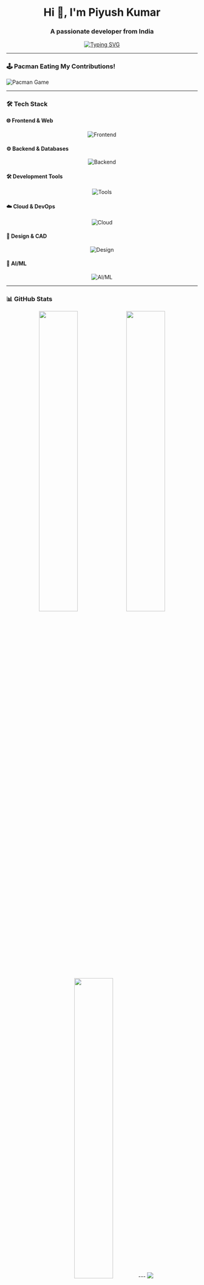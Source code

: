 <h1 align="center">Hi 👋, I'm Piyush Kumar</h1>
<h3 align="center">A passionate developer from India</h3>

<p align="center">
  <a href="https://git.io/typing-svg">
    <img src="https://readme-typing-svg.demolab.com?font=Fira+Code&pause=1000&width=435&lines=Welcome+to+my+GitHub+Profile!;Let's+code+and+create+magic+%F0%9F%94%A5" alt="Typing SVG" />
  </a>
</p>

---

### 🕹️ Pacman Eating My Contributions!
![Pacman Game](https://raw.githubusercontent.com/PiYuShKuMaR999/PiYuShKuMaR999/main/dist/github-contribution-grid-snake.svg)

---

### 🛠️ Tech Stack

#### 🌐 Frontend & Web
<div align="center">
  <img src="https://skillicons.dev/icons?i=html,css,js,ts,react,nextjs,bootstrap,redux,vite" alt="Frontend" />
</div>

#### ⚙️ Backend & Databases
<div align="center">
  <img src="https://skillicons.dev/icons?i=nodejs,python,java,cpp,mongodb" alt="Backend" />
</div>

#### 🛠️ Development Tools
<div align="center">
  <img src="https://skillicons.dev/icons?i=git,github,vscode,webstorm,postman,notion,npm,discord" alt="Tools" />
</div>

#### ☁️ Cloud & DevOps
<div align="center">
  <img src="https://skillicons.dev/icons?i=linux,ubuntu" alt="Cloud" />
</div>

#### 🎨 Design & CAD
<div align="center">
  <img src="https://skillicons.dev/icons?i=autocad" alt="Design" />
</div>

#### 🤖 AI/ML
<div align="center">
  <img src="https://skillicons.dev/icons?i=opencv,sklearn" alt="AI/ML" />
</div>

---

### 📊 GitHub Stats
<div align="center">
  <img src="https://github-readme-stats.vercel.app/api?username=PiYuShKuMaR999&show_icons=true&theme=radical" width="45%" />
  <img src="https://github-readme-streak-stats.herokuapp.com/?user=PiYuShKuMaR999&theme=radical" width="45%" />
</div>

<div align="center">
  <img src="https://github-readme-stats.vercel.app/api/top-langs/?username=PiYuShKuMaR999&layout=compact&theme=radical" width="45%" />
  ---
  <img src="https://github-profile-trophy.vercel.app/?username=PiYuShKuMaR999&theme=radical&margin-w=15" width="full" />
</div>

---

### 🌟 Featured Projects
- **[Project 1](https://github.com/PiYuShKuMaR999/project1)** - Short description
- **[Project 2](https://github.com/PiYuShKuMaR999/project2)** - Short description

---

### 🤝 Connect With Me
<p align="center">
  <a href="https://linkedin.com/in/yourprofile" target="_blank">
    <img src="https://img.shields.io/badge/LinkedIn-0077B5?style=for-the-badge&logo=linkedin&logoColor=white" alt="LinkedIn" />
  </a>
  <a href="https://twitter.com/yourhandle" target="_blank">
    <img src="https://img.shields.io/badge/Twitter-1DA1F2?style=for-the-badge&logo=twitter&logoColor=white" alt="Twitter" />
  </a>
  <a href="mailto:youremail@example.com">
    <img src="https://img.shields.io/badge/Gmail-D14836?style=for-the-badge&logo=gmail&logoColor=white" alt="Gmail" />
  </a>
</p>

---

<p align="center">
  <img src="https://komarev.com/ghpvc/?username=PiYuShKuMaR999&label=Profile%20views&color=0e75b6&style=flat" alt="Piyush's Profile Views" /> 
</p>
